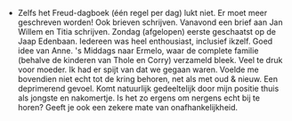 - Zelfs het Freud-dagboek (één regel per dag) lukt niet. Er moet meer geschreven worden! Ook brieven schrijven. Vanavond een brief aan Jan Willem en Titia schrijven. Zondag (afgelopen) eerste geschaatst op de Jaap Edenbaan. Iedereen was heel enthousiast, inclusief ikzelf. Goed idee van Anne. 's Middags naar Ermelo, waar de complete familie (behalve de kinderen van Thole en Corry) verzameld bleek. Veel te druk voor moeder. Ik had er spijt van dat we gegaan waren. Voelde me bovendien niet echt tot de kring behoren, net als met oud & nieuw. Een deprimerend gevoel. Komt natuurlijk gedeeltelijk door mijn positie thuis als jongste en nakomertje. Is het zo ergens om nergens echt bij te horen? Geeft je ook een zekere mate van onafhankelijkheid.